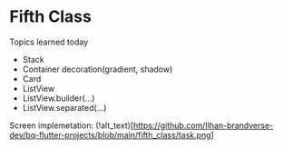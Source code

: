 # Fifth Class
Topics learned today
- Stack
- Container decoration(gradient, shadow)
- Card
- ListView
- ListView.builder(...)
- ListView.separated(...)

Screen implemetation:
(!alt_text)[https://github.com/Ilhan-brandverse-dev/bq-flutter-projects/blob/main/fifth_class/task.png]
